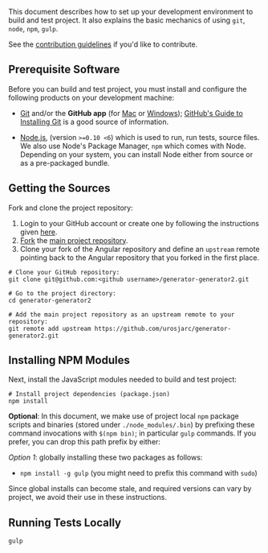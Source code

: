 This document describes how to set up your development environment to build and test project. 
It also explains the basic mechanics of using `git`, `node`, `npm`, `gulp`.

See the [contribution guidelines](/contribution)
if you'd like to contribute.

## Prerequisite Software

Before you can build and test project, you must install and configure the
following products on your development machine:

* [Git](http://git-scm.com) and/or the **GitHub app** (for [Mac](http://mac.github.com) or
  [Windows](http://windows.github.com)); [GitHub's Guide to Installing
  Git](https://help.github.com/articles/set-up-git) is a good source of information.

* [Node.js](http://nodejs.org), (version `>=0.10 <6`) which is used to run,
  run tests, source files. We also use Node's Package Manager, `npm`
  which comes with Node. Depending on your system, you can install Node either from
  source or as a pre-packaged bundle.

## Getting the Sources

Fork and clone the project repository:

1. Login to your GitHub account or create one by following the instructions given
   [here](https://github.com/signup/free).
2. [Fork](http://help.github.com/forking) the [main project 
   repository](https://github.com/urosjarc/generator/generator2).
3. Clone your fork of the Angular repository and define an `upstream` remote pointing back to
   the Angular repository that you forked in the first place.

```shell
# Clone your GitHub repository:
git clone git@github.com:<github username>/generator-generator2.git

# Go to the project directory:
cd generator-generator2

# Add the main project repository as an upstream remote to your repository:
git remote add upstream https://github.com/urosjarc/generator-generator2.git
```

## Installing NPM Modules

Next, install the JavaScript modules needed to build and test project:

```shell
# Install project dependencies (package.json)
npm install
```

**Optional**: In this document, we make use of project local `npm` package scripts and binaries
(stored under `./node_modules/.bin`) by prefixing these command invocations with `$(npm bin)`; in
particular `gulp` commands. If you prefer, you can drop this path prefix by either:

*Option 1*: globally installing these two packages as follows:

* `npm install -g gulp` (you might need to prefix this command with `sudo`)

Since global installs can become stale, and required versions can vary by project, we avoid their
use in these instructions.

## Running Tests Locally

```shell
gulp
```
